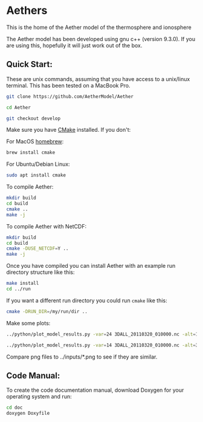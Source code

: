 # Aethers
This is the home of the Aether model of the thermosphere and ionosphere

The Aether model has been developed using gnu c++ (version 9.3.0). If
you are using this, hopefully it will just work out of the box.

## Quick Start:

These are unix commands, assuming that you have access to a unix/linux
terminal. This has been tested on a MacBook Pro.

```bash
git clone https://github.com/AetherModel/Aether
```

```bash
cd Aether
```

```bash
git checkout develop
```

Make sure you have [CMake](https://cmake.org/) installed. If you don't:

For MacOS [homebrew](https://formulae.brew.sh/formula/cmake):
```bash
brew install cmake
```

For Ubuntu/Debian Linux:
```bash
sudo apt install cmake
```

To compile Aether:
```bash
mkdir build
cd build
cmake ..
make -j
```

To compile Aether with NetCDF:
```bash
mkdir build
cd build
cmake -DUSE_NETCDF=Y ..
make -j
```

Once you have compiled you can install Aether with an example run directory
structure like this:

```bash
make install
cd ../run
```

If you want a different run directory you could run `cmake` like this:
```bash
cmake -DRUN_DIR=/my/run/dir ..
```

Make some plots:

```bash
../python/plot_model_results.py -var=24 3DALL_20110320_010000.nc -alt=110

../python/plot_model_results.py -var=14 3DALL_20110320_010000.nc -alt=300
```

Compare png files to ../inputs/*.png to see if they are similar.

## Code Manual:

To create the code documentation manual, download Doxygen for your operating
system and run:

```bash
cd doc
doxygen Doxyfile
```
